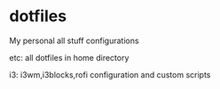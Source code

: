 # dotfiles
My personal all stuff configurations

etc: all dotfiles in home directory

i3: i3wm,i3blocks,rofi configuration and custom scripts
